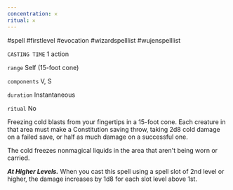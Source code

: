 ```yaml
---
concentration: 𐄂
ritual: 𐄂
---
```

#spell #firstlevel #evocation #wizardspelllist #wujenspelllist

`CASTING TIME`
1 action

`range`
Self (15-foot cone)

`components`
V, S

`duration`
Instantaneous

`ritual`
No

Freezing cold blasts from your fingertips in a 15-foot cone. Each creature in that area must make a Constitution saving throw, taking 2d8 cold damage on a failed save, or half as much damage on a successful one.

The cold freezes nonmagical liquids in the area that aren't being worn or carried.

**_At Higher Levels._** When you cast this spell using a spell slot of 2nd level or higher, the damage increases by 1d8 for each slot level above 1st.